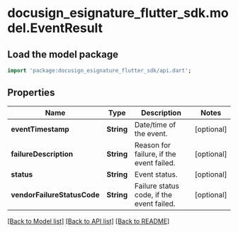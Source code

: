 # docusign_esignature_flutter_sdk.model.EventResult

## Load the model package
```dart
import 'package:docusign_esignature_flutter_sdk/api.dart';
```

## Properties
Name | Type | Description | Notes
------------ | ------------- | ------------- | -------------
**eventTimestamp** | **String** | Date/time of the event. | [optional] 
**failureDescription** | **String** | Reason for failure, if the event failed. | [optional] 
**status** | **String** | Event status. | [optional] 
**vendorFailureStatusCode** | **String** | Failure status code, if the event failed. | [optional] 

[[Back to Model list]](../README.md#documentation-for-models) [[Back to API list]](../README.md#documentation-for-api-endpoints) [[Back to README]](../README.md)


